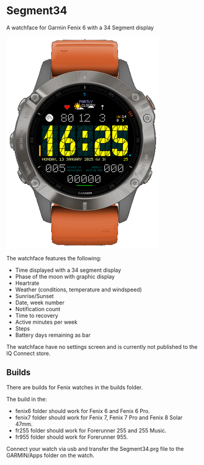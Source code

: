# Segment34
A watchface for Garmin Fenix 6 with a 34 Segment display

![Screenshot of the watchface](screenshot.png "Screenshot")

The watchface features the following:

 - Time displayed with a 34 segment display
 - Phase of the moon with graphic display
 - Heartrate
 - Weather (conditions, temperature and windspeed)
 - Sunrise/Sunset
 - Date, week number
 - Notification count
 - Time to recovery
 - Active minutes per week
 - Steps
 - Battery days remaining as bar
 
 The watchface have no settings screen and is currently not published to the IQ Connect store.

## Builds
 There are builds for Fenix watches in the builds folder.

 The build in the:
 - fenix6 folder should work for Fenix 6 and Fenix 6 Pro.
 - fenix7 folder should work for Fenix 7, Fenix 7 Pro and Fenix 8 Solar 47mm.
 - fr255 folder should work for Forerunner 255 and 255 Music.
 - fr955 folder should work for Forerunner 955.

 Connect your watch via usb and transfer the Segment34.prg file to the GARMIN/Apps folder on the watch. 
